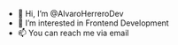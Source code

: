 - 👋 Hi, I’m @AlvaroHerreroDev
- 👀 I’m interested in Frontend Development
- 📫 You can reach me via email

<!---
AlvaroHerreroDev/AlvaroHerreroDev is a ✨ special ✨ repository because its `README.md` (this file) appears on your GitHub profile.
You can click the Preview link to take a look at your changes.
--->
